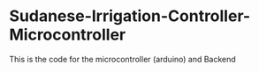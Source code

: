 # Sudanese-Irrigation-Controller-Microcontroller
This is the code for the microcontroller (arduino) and Backend
